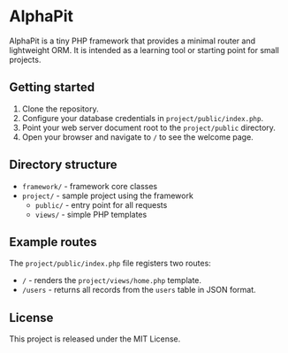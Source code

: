 # AlphaPit

AlphaPit is a tiny PHP framework that provides a minimal router and lightweight ORM. It is intended as a learning tool or starting point for small projects.

## Getting started

1. Clone the repository.
2. Configure your database credentials in `project/public/index.php`.
3. Point your web server document root to the `project/public` directory.
4. Open your browser and navigate to `/` to see the welcome page.

## Directory structure

- `framework/` - framework core classes
- `project/` - sample project using the framework
  - `public/` - entry point for all requests
  - `views/` - simple PHP templates

## Example routes

The `project/public/index.php` file registers two routes:

- `/` - renders the `project/views/home.php` template.
- `/users` - returns all records from the `users` table in JSON format.

## License

This project is released under the MIT License.
